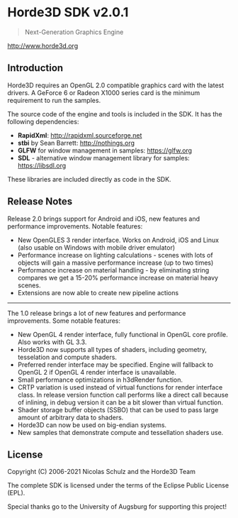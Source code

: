 Horde3D SDK v2.0.1
==================

> Next-Generation Graphics Engine

http://www.horde3d.org

## Introduction

Horde3D requires an OpenGL 2.0 compatible graphics card with the latest drivers.
A GeForce 6 or Radeon X1000 series card is the minimum requirement to run the samples.

The source code of the engine and tools is included in the SDK. It has the following dependencies:

 * **RapidXml**: http://rapidxml.sourceforge.net
 * **stbi** by Sean Barrett: http://nothings.org
 * **GLFW** for window management in samples: https://glfw.org
 * **SDL** - alternative window management library for samples: https://libsdl.org
		
These libraries are included directly as code in the SDK.

## Release Notes

Release 2.0 brings support for Android and iOS, new features and performance improvements.
Notable features:

 * New OpenGLES 3 render interface. Works on Android, iOS and Linux (also usable on Windows with mobile driver emulator)
 * Performance increase on lighting calculations - scenes with lots of objects will gain a massive performance increase (up to two times)
 * Performance increase on material handling - by eliminating string compares we get a 15-20% performance increase on material heavy scenes.
 * Extensions are now able to create new pipeline actions 


***
The 1.0 release brings a lot of new features and performance improvements. 
Some notable features:

 * New OpenGL 4 render interface, fully functional in OpenGL core profile. Also works with GL 3.3.
 * Horde3D now supports all types of shaders, including geometry, tesselation and compute shaders. 
 * Preferred render interface may be specified. Engine will fallback to OpenGL 2 if OpenGL 4 render interface is unavailable.
 * Small performance optimizations in h3dRender function.
 * CRTP variation is used instead of virtual functions for render interface class. 
   In release version function call performs like a direct call because of inlining, 
   in debug version it can be a bit slower than virtual function.
 * Shader storage buffer objects (SSBO) that can be used to pass large amount of arbitrary data to shaders.
 * Horde3D can now be used on big-endian systems.
 * New samples that demonstrate compute and tessellation shaders use.

## License

Copyright (C) 2006-2021 Nicolas Schulz and the Horde3D Team
	
The complete SDK is licensed under the terms of the Eclipse Public License (EPL).
	
Special thanks go to the University of Augsburg for supporting this project!
	
